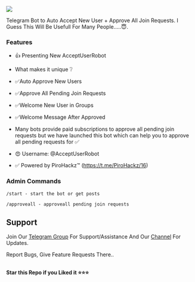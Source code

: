
<p align="">
  <a href="https://telegram.me/PiroHackz/16">
    <img src="https://i.ibb.co/HtQHrkh/image.png">
  </a>
</p>


Telegram Bot to Auto Accept New User + Approve All Join Requests.
I Guess This Will Be Usefull For Many People.....😇. 


### Features
- 👍 Presenting New AcceptUserRobot

- What makes it unique ❔
- ✅Auto Approve New Users
- ✅Approve All Pending Join Requests
- ✅Welcome New User in Groups
- ✅Welcome Message After Approved

- Many bots provide paid subscriptions to approve all pending join requests but we have launched this bot which can help you to approve all pending requests for ✅

- 😍 Username: @AcceptUserRobot

- ✅ Powered by PiroHackz™ (https://t.me/PiroHackz/16)



### Admin Commands

```
/start - start the bot or get posts

/approveall - approveall pending join requests

```

## Support   
Join Our [Telegram Group](https://www.telegram.dog/The_Heling_Club) For Support/Assistance And Our [Channel](https://www.telegram.dog/PiroBots) For Updates.   
   
Report Bugs, Give Feature Requests There..   


##

   **Star this Repo if you Liked it ⭐⭐⭐**
